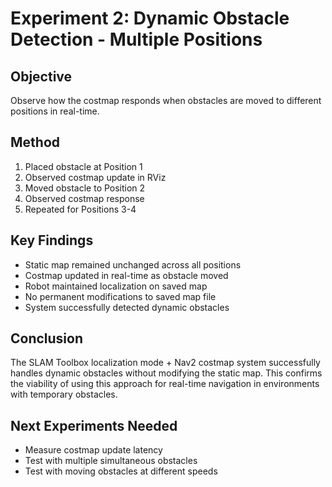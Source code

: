 # Experiment 2: Dynamic Obstacle Detection - Multiple Positions

## Objective
Observe how the costmap responds when obstacles are moved to different positions in real-time.

## Method
1. Placed obstacle at Position 1
2. Observed costmap update in RViz
3. Moved obstacle to Position 2
4. Observed costmap response
5. Repeated for Positions 3-4

## Key Findings
- Static map remained unchanged across all positions
- Costmap updated in real-time as obstacle moved
- Robot maintained localization on saved map
- No permanent modifications to saved map file
- System successfully detected dynamic obstacles

## Conclusion
The SLAM Toolbox localization mode + Nav2 costmap system successfully handles dynamic obstacles without modifying the static map. This confirms the viability of using this approach for real-time navigation in environments with temporary obstacles.

## Next Experiments Needed
- Measure costmap update latency
- Test with multiple simultaneous obstacles
- Test with moving obstacles at different speeds
